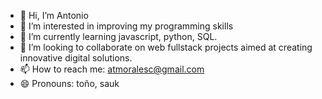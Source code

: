 - 👋 Hi, I’m Antonio
- 👀 I’m interested in improving my programming skills
- 🌱 I’m currently learning javascript, python, SQL.
- 💞️ I’m looking to collaborate on web fullstack projects aimed at creating innovative digital solutions.
- 📫 How to reach me: atmoralesc@gmail.com
- 😄 Pronouns: toño, sauk

<!---
sauk1346/sauk1346 is a ✨ special ✨ repository because its `README.md` (this file) appears on your GitHub profile.
You can click the Preview link to take a look at your changes.
--->
